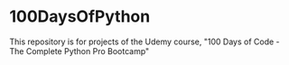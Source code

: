 # 100DaysOfPython
This repository is for projects of the Udemy course, "100 Days of Code - The Complete Python Pro Bootcamp"
